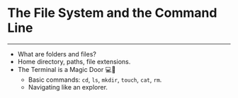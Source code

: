 # The File System and the Command Line

---

- What are folders and files?
- Home directory, paths, file extensions.
- The Terminal is a Magic Door 💻🧙
  - Basic commands: `cd`, `ls`, `mkdir`, `touch`, `cat`, `rm`.
  - Navigating like an explorer.
